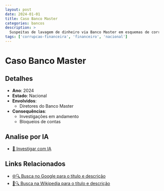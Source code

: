 ```yaml
---
layout: post
date: 2024-01-01
title: Caso Banco Master
categories: bancos
description: > 
  Suspeitas de lavagem de dinheiro via Banco Master em esquemas de corrupção.
tags: ['corrupcao-financeira', 'financeiro', 'nacional']
---
```


# Caso Banco Master

## Detalhes
- **Ano**: 2024
- **Estado**: Nacional
- **Envolvidos**:
  - Diretores do Banco Master
- **Consequências**:
  - Investigações em andamento
  - Bloqueios de contas

## Analise por IA
- [🤖 Investigar com IA](https://www.perplexity.ai/search?q=%22esc%C3%A2ndalo%20financeiro%20Brasil%22%20Caso%20Banco%20Master%20Suspeitas%20de%20lavagem%20de%20dinheiro%20via%20Banco%20Master%20em%20esquemas%20de%20corrup%C3%A7%C3%A3o.%20Nacional%202024)

## Links Relacionados
- [🌐🔍 Busca no Google para o título e descrição](https://www.google.com/search?q=%22esc%C3%A2ndalo%20financeiro%20Brasil%22%20Caso%20Banco%20Master%20Suspeitas%20de%20lavagem%20de%20dinheiro%20via%20Banco%20Master%20em%20esquemas%20de%20corrup%C3%A7%C3%A3o.%20Nacional%202024)
- [📖🔍 Busca na Wikipedia para o título e descrição](https://pt.wikipedia.org/w/index.php?search=%22esc%C3%A2ndalo%20financeiro%20Brasil%22%20Caso%20Banco%20Master%20Suspeitas%20de%20lavagem%20de%20dinheiro%20via%20Banco%20Master%20em%20esquemas%20de%20corrup%C3%A7%C3%A3o.%20Nacional%202024)

